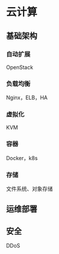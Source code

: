 # 云计算

## 基础架构

### 自动扩展

OpenStack

### 负载均衡

Nginx，ELB，HA

### 虚拟化

KVM

### 容器

Docker，k8s

### 存储

文件系统、对象存储

## 运维部署



## 安全

DDoS


